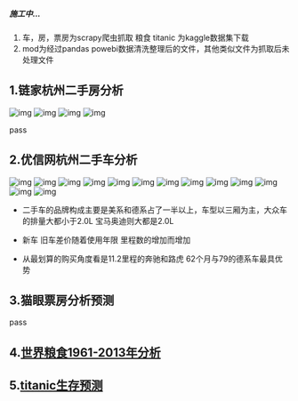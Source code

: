 ##### 施工中...
1. 车，房，票房为scrapy爬虫抓取 粮食 titanic 为kaggle数据集下载
2. mod为经过pandas powebi数据清洗整理后的文件，其他类似文件为抓取后未处理文件
## 1.链家杭州二手房分析
![img](.\img\h1.png)
![img](.\img\h2.png)
![img](.\img\h3.png)
![img](.\img\h4.png)

pass

## 2.优信网杭州二手车分析
![img](.\img\car1.png)
![img](.\img\car2.png)
![img](.\img\car3.png)
![img](.\img\car4.png)
![img](.\img\car5.png)
![img](.\img\car6.png)
![img](.\img\car7.png)
![img](.\img\car8.png)
![img](.\img\car9.png)
![img](.\img\car10.png)
![img](.\img\car11.png)
![img](.\img\car12.png)
![img](.\img\car13.png)

+ 二手车的品牌构成主要是美系和德系占了一半以上，车型以三厢为主，大众车的排量大都小于2.0L 宝马奥迪则大都是2.0L

+ 新车 旧车差价随着使用年限 里程数的增加而增加
+ 从最划算的购买角度看是11.2里程的奔驰和路虎 62个月与79的德系车最具优势

## 3.猫眼票房分析预测
pass
## 4.[世界粮食1961-2013年分析](.\fao_aly.ipynb)
## 5.[titanic生存预测](.\titanic_pre.ipynb)
